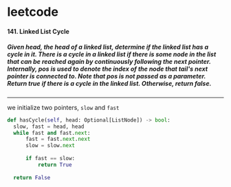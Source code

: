 # leetcode
#### 141. Linked List Cycle
##### Given head, the head of a linked list, determine if the linked list has a cycle in it. There is a cycle in a linked list if there is some node in the list that can be reached again by continuously following the next pointer. Internally, pos is used to denote the index of the node that tail's next pointer is connected to. Note that pos is not passed as a parameter. Return true if there is a cycle in the linked list. Otherwise, return false.
---
we initialize two pointers, `slow` and `fast`

```python
def hasCycle(self, head: Optional[ListNode]) -> bool:
  slow, fast = head, head
  while fast and fast.next:
      fast = fast.next.next
      slow = slow.next
  
      if fast == slow:
          return True
  
  return False
```
